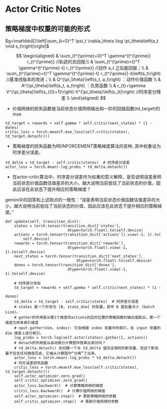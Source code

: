 # Actor Critic Notes

## 策略梯度中权重的可能的形式

$g=\mathbb{E}\left[\sum_{t=0}^T \psi_t \nabla_\theta \log \pi_\theta\left(a_t \mid s_t\right)\right]$

$$
\begin{aligned}
& \sum_{t^{\prime}=0}^T \gamma^{t^{\prime}} r_{t^{\prime}} //轨迹的总回报;\\
& \sum_{t^{\prime}=t}^T \gamma^{t^{\prime}-t} r_{t^{\prime}} //动作 a_t 之后能回报；\\
& \sum_{t^{\prime}=t}^T \gamma^{t^{\prime}-t} r_{t^{\prime}}-b\left(s_t\right) //基准线版本的改进；\\
& Q^{\pi_\theta}\left(s_t, a_t\right) ：动作价值函数 \\
& A^{\pi_\theta}\left(s_t, a_t\right) ：仇势函数 \\
& r_{t}+\gamma V^{\pi_\theta}\left(s_{{t}+1}\right)-V^{\pi_\theta}\left(s_{t}\right)  //时序差分残差  \\
\end{aligned}
$$

- 价值网络的损失函数是当前状态价值网络输出和一阶的回报函数(td_target)的mse

```
td_target = rewards + self.gamma * self.critic(next_states) * (1 -dones)
critic_loss = torch.mean(F.mse_loss(self.critic(states), td_target.detach()))
```
- 策略梯度的损失函数为REINFORCEMENT策略梯度算法的变种, 其中权重设为时序差分误差。

```
td_delta = td_target - self.critic(states)  # 时序差分误差
actor_loss = torch.mean(-log_probs * td_delta.detach())
```

- 在actor-critic算法中，时序差分误差作为权重的意义解释，是否说明误差表明当前状态价值函数估值差异的大小，越大说明当前低估了当前状态的价值，因此应该在此状态下提升相应的策略梯度？

gemini中的回答和上述观点的一致性：“误差表明当前状态价值函数估值差异的大小，越大说明当前低估了当前状态的价值，因此应该在此状态下提升相应的策略梯度。”


```
def update(self, transition_dict):
    states = torch.tensor(transition_dict['states'],
                            dtype=torch.float).to(self.device)
    actions = torch.tensor(transition_dict['actions']).view(-1, 1).to(
        self.device)
    rewards = torch.tensor(transition_dict['rewards'],
                            dtype=torch.float).view(-1, 1).to(self.device)
    next_states = torch.tensor(transition_dict['next_states'],
                                dtype=torch.float).to(self.device)
    dones = torch.tensor(transition_dict['dones'],
                            dtype=torch.float).view(-1, 1).to(self.device)

    # 时序差分目标
    td_target = rewards + self.gamma * self.critic(next_states) * (1 -
                                                                    dones)
    td_delta = td_target - self.critic(states)  # 时序差分误差
    # states 是一个形状为 [B, state_dim] 的张量，其中 B 是批量大小 (batch size)。
    # gather的作用是从第1个维度将actions对应的位置的策略函数的输出值取出，第一个维度为样本索引维度
    # nput.gather(dim, index): 它会根据 index 张量中的索引，在 input 张量的 dim 维度上进行索引。
    log_probs = torch.log(self.actor(states).gather(1, actions))
    # detach的作用是从自动微分计算图中脱离出来对吗？
    # td_delta.detach() 会创建一个与 td_delta 值完全相同的新张量，但这个新张量不包含任何梯度历史。它被从计算图中“分离”了出来。
    actor_loss = torch.mean(-log_probs * td_delta.detach())
    # 均方误差损失函数
    critic_loss = torch.mean(F.mse_loss(self.critic(states), td_target.detach()))
    self.actor_optimizer.zero_grad()
    self.critic_optimizer.zero_grad()
    actor_loss.backward()  # 计算策略网络的梯度
    critic_loss.backward()  # 计算价值网络的梯度
    self.actor_optimizer.step()  # 更新策略网络的参数
    self.critic_optimizer.step()  # 更新价值网络的参数
```
